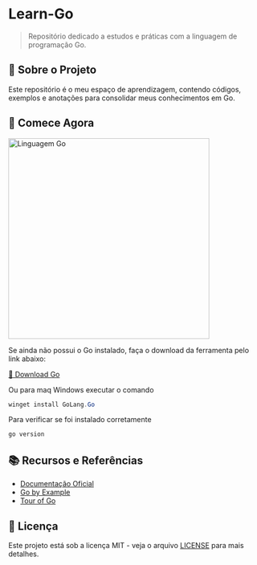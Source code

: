 # Learn-Go

> Repositório dedicado a estudos e práticas com a linguagem de programação Go.

## 📘 Sobre o Projeto
Este repositório é o meu espaço de aprendizagem, contendo códigos, exemplos e anotações para consolidar meus conhecimentos em Go.

## 🚀 Comece Agora

<img src="https://kirkstechtips.com/content/images/2023/03/golang-Programing.jpg.webp" alt="Linguagem Go" width="400"/>

Se ainda não possui o Go instalado, faça o download da ferramenta pelo link abaixo:

[🔗 Download Go](https://go.dev/dl/)

Ou para maq Windows executar o comando 
```powershell
winget install GoLang.Go
```

Para verificar se foi instalado corretamente
```powershell
go version
```


<!--
## 📂 Estrutura do Repositório
- `src/`: Códigos-fonte e exemplos práticos.
- `docs/`: Documentação e anotações.
- `exercises/`: Exercícios para prática.
-->

## 📚 Recursos e Referências
- [Documentação Oficial](https://go.dev/doc/)
- [Go by Example](https://gobyexample.com/)
- [Tour of Go](https://go.dev/tour/)

<!--
## ✍️ Contribuições
Sinta-se à vontade para contribuir com melhorias, exemplos ou correções. Basta abrir um **pull request** ou relatar problemas na aba **issues**!
-->

## 📄 Licença
Este projeto está sob a licença MIT - veja o arquivo [LICENSE](LICENSE) para mais detalhes.

<!--
---

_Feliz codificação com Go! 🚀_
-->

